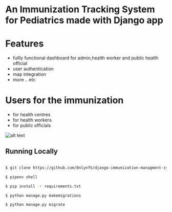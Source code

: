 
# An Immunization Tracking System for Pediatrics made with Django app



# Features
- fullly functional dashboard for admin,health worker and public health official
- user authentication
- map integration 
- more .. etc


# Users for the immunization
- for health centres
- for health workers
- for public officials



![alt text](https://github.com/Onlynfk/trackimmunize/blob/main/app%20image.png?raw=true)

## Running Locally


```sh

$ git clone https://github.com/Onlynfk/django-immunization-managment-sysatem.git

$ pipenv shell

$ pip install -r requirements.txt

$ python manage.py makemigrations

$ python manage.py migrate




